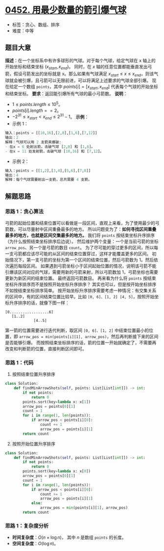 # [0452. 用最少数量的箭引爆气球](https://leetcode.cn/problems/minimum-number-of-arrows-to-burst-balloons/)
- 标签：贪心、数组、排序
- 难度：中等
## 题目大意
**描述**：在一个坐标系中有许多球形的气球。对于每个气球，给定气球在 x 轴上的开始坐标和结束坐标 $(x_{start}, x_{end})$。
同时，在 $x$ 轴的任意位置都能垂直发出弓箭，假设弓箭发出的坐标就是 x。那么如果有气球满足 $x_{start} \le x \le x_{end}$，则该气球就会被引爆，且弓箭可以无限前进，可以将满足上述要求的气球全部引爆。
现在给定一个数组 `points`，其中 $points[i] = [x_{start}, x_{end}]$ 代表每个气球的开始坐标和结束坐标。
**要求**：返回能引爆所有气球的最小弓箭数。
**说明**：
- $1 \le points.length \le 10^5$。
- $points[i].length == 2$。
- $-2^{31} \le x_{start} < x_{end} \le 2^{31} - 1$。
**示例**：
- 示例 1：
```python
输入：points = [[10,16],[2,8],[1,6],[7,12]]
输出：2
解释：气球可以用 2 支箭来爆破:
- 在x = 6 处射出箭，击破气球 [2,8] 和 [1,6]。
- 在x = 11 处发射箭，击破气球 [10,16] 和 [7,12]。
```
- 示例 2：
```python
输入：points = [[1,2],[3,4],[5,6],[7,8]]
输出：4
解释：每个气球需要射出一支箭，总共需要 4 支箭。
```
## 解题思路
### 思路 1：贪心算法
弓箭的起始位置和结束位置可以看做是一段区间，直观上来看，为了使用最少的弓箭数，可以尽量射中区间重叠最多的地方。
所以问题变为了：**如何寻找区间重叠最多的地方，也就是区间交集最多的地方。**
我们将 `points` 按结束坐标升序排序（为什么按照结束坐标排序后边说）。
然后维护两个变量：一个是当前弓箭的坐标 `arrow_pos`、另一个是弓箭的数目 `count`。
为了尽可能的穿过更多的区间，所以每一支弓箭都应该尽可能的从区间的结束位置穿过，这样才能覆盖更多的区间。
初始情况下，第一支弓箭的坐标为第一个区间的结束位置，然后弓箭数为 $1$。然后依次遍历每段区间。
如果遇到弓箭坐标小于区间起始位置的情况，说明该弓箭不能引爆该区间对应的气球，需要用新的弓箭来射，所以弓箭数加 $1$，弓箭坐标也需要更新为新区间的结束位置。
最终返回弓箭数目。
再来看为什么将 `points` 按结束坐标升序排序而不是按照开始坐标升序排序？
其实也可以，但是按开始坐标排序不如按结束坐标排序简单。
按开始坐标升序排序需要考虑一种情况：有交集关系的区间中，有的区间结束位置比较早。比如 `[0, 6]、[1, 2] [4, 5]`，按照开始坐标升序排序的话，就像下图一样：
```
[0..................6]
   [1..2]    
             [4..5]
```
第一箭的位置需要进行迭代判断，取区间 `[0, 6]、[1, 2]` 中结束位置最小的位置，即 `arrow_pos = min(points[i][1], arrow_pos)`，然后再判断接下来的区间是否能够引爆。
而按照结束坐标排序的话，箭的位置一开始就确定了，不需要再改变和判断箭的位置，直接判断区间即可。
### 思路 1：代码
1. 按照结束位置升序排序
```python
class Solution:
    def findMinArrowShots(self, points: List[List[int]]) -> int:
        if not points:
            return 0
        points.sort(key=lambda x: x[1])
        arrow_pos = points[0][1]
        count = 1
        for i in range(1, len(points)):
            if arrow_pos < points[i][0]:
                count += 1
                arrow_pos = points[i][1]
        return count
```
2. 按照开始位置升序排序
```python
class Solution:
    def findMinArrowShots(self, points: List[List[int]]) -> int:
        if not points:
            return 0
        points.sort(key=lambda x: x[0])
        arrow_pos = points[0][1]
        count = 1
        for i in range(1, len(points)):
            if arrow_pos < points[i][0]:
                count += 1
                arrow_pos = points[i][1]
            else:
                arrow_pos = min(points[i][1], arrow_pos)
        return count
```
### 思路 1：复杂度分析
- **时间复杂度**：$O(n \times \log n)$， 其中 $n$ 是数组 `points` 的长度。
- **空间复杂度**：$O(\log n)$。
